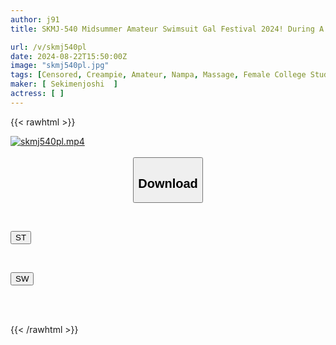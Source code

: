 ```yaml
---
author: j91
title: SKMJ-540 Midsummer Amateur Swimsuit Gal Festival 2024! During A Sumata Oil Massage, The Hard Cock Rubs Against The Pussy, Making Her Blush And Horny! The Swimsuit Is Covered In Embarrassing Juice! She Rubs It Raw And It Slides Into The Slimy Slit And She Cums Inside! 2

url: /v/skmj540pl
date: 2024-08-22T15:50:00Z
image: "skmj540pl.jpg"
tags: [Censored, Creampie, Amateur, Nampa, Massage, Female College Student, Swimsuit	]
maker: [ Sekimenjoshi  ]
actress: [ ]
---
```



{{< rawhtml >}}

<div class="video" data-videoid="roea7eJdY6ibjll">
    <a href="javascript:;">
        <img src="/v/skmj540pl/skmj540pl.jpg" width="WIDTH" height="HEIGHT" alt="skmj540pl.mp4" loading="lazy">
    </a>
</div>

<script type="text/javascript" src="https://j91.asia/asset/on-demand-st.js"></script>

<br>
  <link rel="stylesheet" href="https://j91.asia/asset/bs5.css">
  
  <center>
  <button class="btn btn-primary" type="button" data-bs-toggle="collapse" data-bs-target=".multi-collapse" aria-expanded="false" aria-controls="multiCollapseExample1 multiCollapseExample2"><h2>Download</h2></button></center>
</p>
<div class="row">
  <div class="col">
    <div class="collapse multi-collapse" id="multiCollapseExample1">
      <div class="card card-body">
	      	      <br>
<div class="buttons">  
<p><a href="/v/skmj540pl/st.html" target="_blank"><button class="btn-hover color-3"><i class="fa fa-download"></i> ST</button></a></p></div>
    </div>
  </div>
</div>
  <div class="col">
    <div class="collapse multi-collapse" id="multiCollapseExample2">
      <div class="card card-body">
	      <br>
<div class="buttons">
<p><a href="/v/skmj540pl/sw.html" target="_blank"><button class="btn-hover color-2"><i class="fa fa-download"></i> SW</button></a></p></div>
<br><br>
      </div>
    </div>
  </div>
</div>

{{< /rawhtml >}}